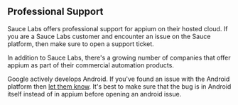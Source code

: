 ## Professional Support

Sauce Labs offers professional support for appium on their hosted cloud. If
you are a Sauce Labs customer and encounter an issue on the Sauce platform,
then make sure to open a support ticket.

In addition to Sauce Labs, there's a growing number of companies that offer
appium as part of their commercial automation products.

Google actively develops Android. If you've found an issue with the Android
platform then [let them know](https://code.google.com/p/android/issues/list).
It's best to make sure that the bug is in Android itself instead of in appium
before opening an android issue.
